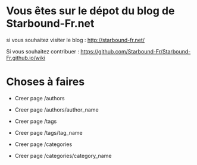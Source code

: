 # Vous êtes sur le dépot du blog de Starbound-Fr.net
si vous souhaitez visiter le blog : http://starbound-fr.net/

Si vous souhaitez contribuer : <https://github.com/Starbound-Fr/Starbound-Fr.github.io/wiki>

# Choses à faires
- Creer page /authors
- Creer page /authors/author_name

- Creer page /tags
- Creer page /tags/tag_name

- Creer page /categories
- Creer page /categories/category_name
